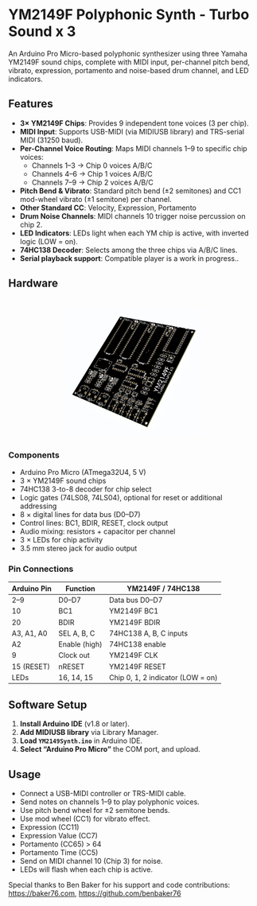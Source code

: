 # YM2149F Polyphonic Synth - Turbo Sound x 3

An Arduino Pro Micro-based polyphonic synthesizer using three Yamaha YM2149F sound chips, complete with MIDI input, per-channel pitch bend, vibrato, expression, portamento and noise-based drum channel, and LED indicators.

## Features

- **3× YM2149F Chips**: Provides 9 independent tone voices (3 per chip).  
- **MIDI Input**: Supports USB-MIDI (via MIDIUSB library) and TRS-serial MIDI (31250 baud).  
- **Per-Channel Voice Routing**: Maps MIDI channels 1–9 to specific chip voices:  
  - Channels 1–3 → Chip 0 voices A/B/C  
  - Channels 4–6 → Chip 1 voices A/B/C  
  - Channels 7–9 → Chip 2 voices A/B/C  
- **Pitch Bend & Vibrato**: Standard pitch bend (±2 semitones) and CC1 mod-wheel vibrato (±1 semitone) per channel.
- **Other Standard CC**: Velocity, Expression, Portamento
- **Drum Noise Channels**: MIDI channels 10 trigger noise percussion on chip 2.  
- **LED Indicators**: LEDs light when each YM chip is active, with inverted logic (LOW = on).  
- **74HC138 Decoder**: Selects among the three chips via A/B/C lines.
- **Serial playback support**: Compatible player is a work in progress..  

## Hardware

<h1 align="center">
    <img width="55%" src="ym2149f-tsx3.png">
</h1>

### Components

- Arduino Pro Micro (ATmega32U4, 5 V)  
- 3 × YM2149F sound chips  
- 74HC138 3-to-8 decoder for chip select  
- Logic gates (74LS08, 74LS04), optional for reset or additional addressing  
- 8 × digital lines for data bus (D0–D7)  
- Control lines: BC1, BDIR, RESET, clock output  
- Audio mixing: resistors + capacitor per channel  
- 3 × LEDs for chip activity  
- 3.5 mm stereo jack for audio output  

### Pin Connections

| Arduino Pin | Function       | YM2149F / 74HC138                    |
|-------------|----------------|--------------------------------------|
| 2–9         | D0–D7          | Data bus D0–D7                       |
| 10          | BC1            | YM2149F BC1                          |
| 20          | BDIR           | YM2149F BDIR                         |
| A3, A1, A0  | SEL A, B, C    | 74HC138 A, B, C inputs               |
| A2          | Enable (high)  | 74HC138 enable                       |
| 9           | Clock out      | YM2149F CLK                          |
| 15 (RESET)  | nRESET         | YM2149F RESET                        |
| LEDs        | 16, 14, 15     | Chip 0, 1, 2 indicator (LOW = on)    |

## Software Setup

1. **Install Arduino IDE** (v1.8 or later).  
2. **Add MIDIUSB library** via Library Manager.  
3. **Load `YM2149Synth.ino`** in Arduino IDE.  
4. **Select “Arduino Pro Micro”** the COM port, and upload.  

## Usage

- Connect a USB-MIDI controller or TRS-MIDI cable.  
- Send notes on channels 1–9 to play polyphonic voices.  
- Use pitch bend wheel for ±2 semitone bends.  
- Use mod wheel (CC1) for vibrato effect.
- Expression (CC11)
- Expression Value (CC7)
- Portamento (CC65) > 64
- Portamento Time (CC5)  
- Send on MIDI channel 10 (Chip 3) for noise.  
- LEDs will flash when each chip is active. 

Special thanks to Ben Baker for his support and code contributions: https://baker76.com, https://github.com/benbaker76
